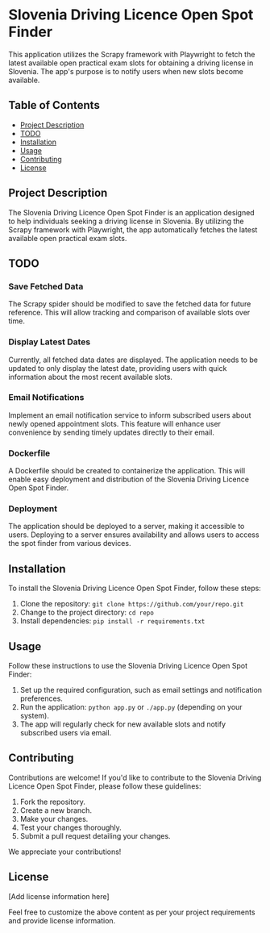 # Slovenia Driving Licence Open Spot Finder

This application utilizes the Scrapy framework with Playwright to fetch the latest available open practical exam slots for obtaining a driving license in Slovenia. The app's purpose is to notify users when new slots become available.

## Table of Contents

-  [Project Description](#project-description)
-  [TODO](#todo)
-  [Installation](#installation)
-  [Usage](#usage)
-  [Contributing](#contributing)
-  [License](#license)

## Project Description

The Slovenia Driving Licence Open Spot Finder is an application designed to help individuals seeking a driving license in Slovenia. By utilizing the Scrapy framework with Playwright, the app automatically fetches the latest available open practical exam slots.

## TODO

### Save Fetched Data

The Scrapy spider should be modified to save the fetched data for future reference. This will allow tracking and comparison of available slots over time.

### Display Latest Dates

Currently, all fetched data dates are displayed. The application needs to be updated to only display the latest date, providing users with quick information about the most recent available slots.

### Email Notifications

Implement an email notification service to inform subscribed users about newly opened appointment slots. This feature will enhance user convenience by sending timely updates directly to their email.

### Dockerfile

A Dockerfile should be created to containerize the application. This will enable easy deployment and distribution of the Slovenia Driving Licence Open Spot Finder.

### Deployment

The application should be deployed to a server, making it accessible to users. Deploying to a server ensures availability and allows users to access the spot finder from various devices.

## Installation

To install the Slovenia Driving Licence Open Spot Finder, follow these steps:

1. Clone the repository: `git clone https://github.com/your/repo.git`
2. Change to the project directory: `cd repo`
3. Install dependencies: `pip install -r requirements.txt`

## Usage

Follow these instructions to use the Slovenia Driving Licence Open Spot Finder:

1. Set up the required configuration, such as email settings and notification preferences.
2. Run the application: `python app.py` or `./app.py` (depending on your system).
3. The app will regularly check for new available slots and notify subscribed users via email.

## Contributing

Contributions are welcome! If you'd like to contribute to the Slovenia Driving Licence Open Spot Finder, please follow these guidelines:

1. Fork the repository.
2. Create a new branch.
3. Make your changes.
4. Test your changes thoroughly.
5. Submit a pull request detailing your changes.

We appreciate your contributions!

## License

[Add license information here]

Feel free to customize the above content as per your project requirements and provide license information.
